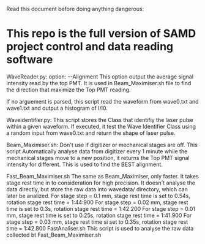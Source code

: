 Read this document before doing anything dangerous:

This repo is the full version of SAMD project control and data reading software
============================================================================


WaveReader.py:
option: --Alignment    This option output the average signal intensity read by the top PMT. It is used in Beam_Maximiser.sh file to find the direction that maximize the Top PMT reading.

If no arguement is parsed, this script read the waveform from wave0.txt and wave1.txt and output a histogram of I/I0.

Waveidentifier.py:
This script stores the Class that identifiy the laser pulse within a given waveform. If executed, it test the Wave Identifier Class using a random input from wave0.txt and return the shape of laser pulse.

Beam_Maximiser.sh:
Don't use if digitizer or mechanical stages are off.
This script Automatically analyse data from digitizer every 1 minute while the mechanical stages move to a new position, it returns the Top PMT signal intensity for different. This is used to find the BEST alignment.

Fast_Beam_Maximiser.sh
The same as Beam_Maximiser, only faster. It takes stage rest time in to consideration for high precision. It doesn't analyse the data directly, but store the raw data into wavedata/ directory, which can later be analized. 
For stage step = 0.1 mm, stage rest time is set to 0.54s, rotation stage rest time = 1:44:900
For stage step = 0.02 mm, stage rest time is set to 0.3s, rotation stage rest time = 1:42.200
For stage step = 0.01 mm, stage rest time is set to 0.25s, rotation stage rest time = 1:41.900
For stage step = 0.03 mm, stage rest time si set to 0.35s, rotation stage rest time = 1:42.800
FastAnaliser.sh
This script is used to analyse the raw data collected bt Fast_Beam_Maximiser.sh
